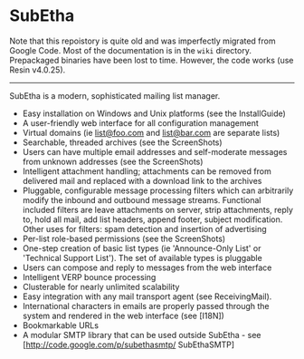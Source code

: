 # SubEtha

Note that this repoistory is quite old and was imperfectly migrated from Google Code. Most of the documentation is in the `wiki` directory. Prepackaged binaries have been lost to time. However, the code works (use Resin v4.0.25).

-----


SubEtha is a modern, sophisticated mailing list manager.

 * Easy installation on Windows and Unix platforms (see the InstallGuide)
 * A user-friendly web interface for all configuration management
 * Virtual domains (ie list@foo.com and list@bar.com are separate lists)
 * Searchable, threaded archives (see the ScreenShots)
 * Users can have multiple email addresses and self-moderate messages from unknown addresses (see the ScreenShots)
 * Intelligent attachment handling; attachments can be removed from delivered mail and replaced with a download link to the archives
 * Pluggable, configurable message processing filters which can arbitrarily modify the inbound and outbound message streams. Functional included filters are leave attachments on server, strip attachments, reply to, hold all mail, add list headers, append footer, subject modification. Other uses for filters: spam detection and insertion of advertising
 * Per-list role-based permissions (see the ScreenShots)
 * One-step creation of basic list types (ie 'Announce-Only List' or 'Technical Support List'). The set of available types is pluggable
 * Users can compose and reply to messages from the web interface
 * Intelligent VERP bounce processing
 * Clusterable for nearly unlimited scalability
 * Easy integration with any mail transport agent (see ReceivingMail).
 * International characters in emails are properly passed through the system and rendered in the web interface (see [I18N])
 * Bookmarkable URLs
 * A modular SMTP library that can be used outside SubEtha - see [http://code.google.com/p/subethasmtp/ SubEthaSMTP]
